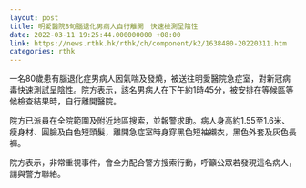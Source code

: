 ```yaml
---
layout: post
title: 明愛醫院8旬腦退化男病人自行離開　快速檢測呈陰性
date: 2022-03-11 19:25:44.000000000 +08:00
link: https://news.rthk.hk/rthk/ch/component/k2/1638480-20220311.htm
categories: rthk
---
```


一名80歲患有腦退化症男病人因氣喘及發燒，被送往明愛醫院急症室，對新冠病毒快速測試呈陰性。院方表示，該名男病人在下午約1時45分，被安排在等候區等候檢查結果時，自行離開醫院。

院方已派員在全院範圍及附近地區搜索，並報警求助。病人身高約1.55至1.6米、瘦身材、圓臉及白色短頭髮，離開急症室時身穿黑色短袖襯衣，黑色外套及灰色長褲。

院方表示，非常重視事件，會全力配合警方搜索行動，呼籲公眾若發現這名病人，請與警方聯絡。
